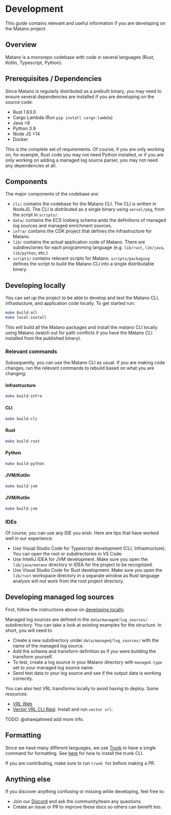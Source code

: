 # Development

This guide contains relevant and useful information if you are developing on the Matano project.

## Overview

Matano is a monorepo codebase with code in several languages (Rust, Kotlin, Typescript, Python).

## Prerequisites / Dependencies

Since Matano is regularly distributed as a prebuilt binary, you may need to ensure several dependencies are installed if you are developing on the source code:

- Rust 1.63.0
- Cargo Lambda (Run `pip install cargo-lambda`)
- Java >8
- Python 3.9
- Node JS >14
- Docker

This is the complete set of requirements. Of course, if you are only working on, for example, Rust code you may not need Python installed, or if you are only working on adding a managed log source parser, you may not need any dependencies at all.

## Components

The major components of the codebase are:

- `cli/` contains the codebase for the Matano CLI. The CLI is written in NodeJS. The CLI is distributed as a single binary using `vercel/pkg`, from the script in `scripts/`.
- `data/` contains the ECS Iceberg schema ands the definitions of managed log sources and managed enrichment sources.
- `infra/` contains the CDK project that defines the infrastructure for Matano.
- `lib/` contains the actual application code of Matano. There are subdirectories for each programming language (e.g. `lib/rust`, `lib/java`, `lib/python`, etc.)
- `scripts/` contains relevant scripts for Matano. `scripts/packaging` defines the script to build the Matano CLI into a single distributable binary.

## Developing locally

You can set up the project to be able to develop and test the Matano CLI, infrastucture, and application code locally. To get started run:

```bash
make build-all
make local-install
```

This will build all the Matano packages and install the matano CLI locally using Matano (watch out for path conflicts if you have the Matano CLI installed from the published binary).


### Relevant commands

Subsequently, you can use the Matano CLI as usual. If you are making code changes, run the relevant commands to rebuild based on what you are changing:

#### Infrastructure

```bash
make build-infra
```

#### CLI

```bash
make build-cli
```

#### Rust

```bash
make build-rust
```

#### Python

```bash
make build-python
```

#### JVM/Kotlin

```bash
make build-jvm
```

#### JVM/Kotlin

```bash
make build-jvm
```

### IDEs

Of course, you can use any IDE you wish. Here are tips that have worked well in our experience:

- Use Visual Studio Code for Typescript development (CLI, Infrastructure). You can open the root or subdirectories in VS Code.
- Use IntelliJ IDEA for JVM development. Make sure you open the `lib/java/matano` directory in IDEA for the project to be recognized.
- Use Visual Studio Code for Rust development. Make sure you open the `lib/rust` workspace directory in a separate window as Rust language analysis will not work from the root project directory.

## Developing managed log sources

First, follow the instructions above on [developing locally](#developing-locally).

Managed log sources are defined in the `data/managed/log_sources/` subdirectory. You can take a look at existing examples for the structure. In short, you will need to
- Create a new subdirectory under `data/managed/log_sources/` with the name of the managed log source.
- Add the schema and transform definition as if you were building the transform yourself.
- To test, create a log source in your Matano directory with `managed.type` set to your managed log source name.
- Send test data to your log source and see if the output data is working correctly.

You can also test VRL transforms locally to avoid having to deploy. Some resources:

- [VRL Web](https://playground.vrl.dev/)
- [Vector VRL CLI Repl](https://vector.dev/docs/setup/installation/). Install and run `vector vrl`.

TODO: @shaeqahmed add more info.

## Formatting

Since we have many different languages, we use [Trunk](https://docs.trunk.io/docs/overview) to have a single command for formatting. See [here](https://docs.trunk.io/docs/install) for how to install the trunk CLI.

If you are contributing, make sure to run `trunk fmt` before making a PR.

## Anything else

If you discover anything confusing or missing while developing, feel free to:

- Join our [Discord](https://discord.gg/YSYfHMbfZQ) and ask the community/team any questions.
- Create an issue or PR to improve these docs so others can benefit too.

